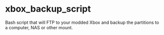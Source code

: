 # xbox_backup_script
Bash script that will FTP to your modded Xbox and backup the partitions to a computer, NAS or other mount.
